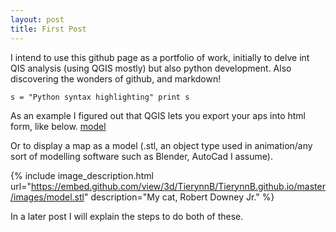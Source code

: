 ```yaml
---
layout: post
title: First Post
---
```


I intend to use this github page as a portfolio of work, initially to delve int QIS analysis (using QGIS mostly) but also python development. Also discovering the wonders of github, and markdown!
<!-- more -->
`
s = "Python syntax highlighting"
print s
`
<!-- more -->
As an example I figured out that QGIS lets you export your aps into html form, like below. 
[model](https://rawgit.com/TierynnB/TierynnB.github.io/master/mapModels/3dModelOutput.html)

Or to display a map as a model (.stl, an object type used in animation/any sort of modelling software such as Blender, AutoCad I assume).
</br>

{% include image_description.html url="https://embed.github.com/view/3d/TierynnB/TierynnB.github.io/master/images/model.stl" description="My cat, Robert Downey Jr." %}

In a later post I will explain the steps to do both of these.

